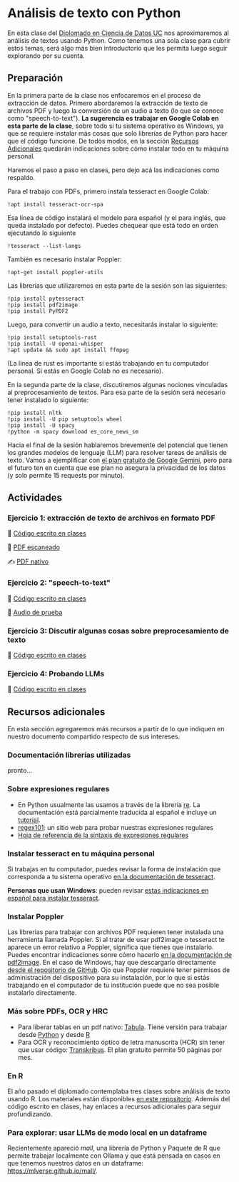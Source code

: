 # Análisis de texto con Python

En esta clase del [Diplomado en Ciencia de Datos UC](https://datascience.uc.cl/) nos aproximaremos al análisis de textos usando Python. Como tenemos una sola clase para cubrir estos temas, será algo más bien introductorio que les permita luego seguir explorando por su cuenta.

## Preparación

En la primera parte de la clase nos enfocaremos en el proceso de extracción de datos. Primero abordaremos la extracción de texto de archivos PDF y luego la conversión de un audio a texto (lo que se conoce como "speech-to-text"). **La sugerencia es trabajar en Google Colab en esta parte de la clase**, sobre todo si tu sistema operativo es Windows, ya que se requiere instalar más cosas que solo librerías de Python para hacer que el código funcione. De todos modos, en la sección [Recursos Adicionales](#recursos-adicionales) quedarán indicaciones sobre cómo instalar todo en tu máquina personal. 

Haremos el paso a paso en clases, pero dejo acá las indicaciones como respaldo. 

Para el trabajo con PDFs, primero instala tesseract en Google Colab:

```
!apt install tesseract-ocr-spa
```

Esa línea de código instalará el modelo para español (y el para inglés, que queda instalado por defecto). Puedes chequear que está todo en orden ejecutando lo siguiente

```
!tesseract --list-langs
```

También es necesario instalar Poppler:

```
!apt-get install poppler-utils
```

Las librerías que utilizaremos en esta parte de la sesión son las siguientes:

```
!pip install pytesseract
!pip install pdf2image
!pip install PyPDF2
```

Luego, para convertir un audio a texto, necesitarás instalar lo siguiente:

```
!pip install setuptools-rust 
!pip install -U openai-whisper
!apt update && sudo apt install ffmpeg
```

(La línea de rust es importante si estás trabajando en tu computador personal. Si estás en Google Colab no es necesario). 

En la segunda parte de la clase, discutiremos algunas nociones vinculadas al preprocesamiento de textos. Para esa parte de la sesión será necesario tener instalado lo siguiente:

```
!pip install nltk
!pip install -U pip setuptools wheel
!pip install -U spacy
!python -m spacy download es_core_news_sm
```

Hacia el final de la sesión hablaremos brevemente del potencial que tienen los grandes modelos de lenguaje (LLM) para resolver tareas de análisis de texto. Vamos a ejemplificar con [el plan gratuito de Google Gemini](https://aistudio.google.com/app/apikey), pero para el futuro ten en cuenta que ese plan no asegura la privacidad de los datos (y solo permite 15 requests por minuto).



## Actividades 

### Ejercicio 1: extracción de texto de archivos en formato PDF

:page_facing_up: [Código escrito en clases](https://www.dropbox.com/scl/fi/47pkmu8hg2bvb5rf4khr6/01_extraccion-pdfs.py?rlkey=e56d4k1djdplckjxawbsd8f7h&st=arjzpc4y&dl=0)

📖 [PDF escaneado](https://www.dropbox.com/scl/fi/yy9894lex6zf6sbyyj2yv/amanda_labarca.pdf?rlkey=03xplf67hh9gh5ffjfizs3h7m&dl=0)

✍️ [PDF nativo](https://www.dropbox.com/scl/fi/kiwtke3zbkel1etcee51h/historia_python.pdf?rlkey=16oiuxjx7eliyn9165u1by9sj&dl=0)


### Ejercicio 2: "speech-to-text"

:page_facing_up: [Código escrito en clases](https://www.dropbox.com/scl/fi/nw78epjuw2ulis7149k4t/02_speech-to-text.py?rlkey=52ldwa73ory7wa48yjve50sju&st=1rntx4ln&dl=0)

🎤 [Audio de prueba](https://www.dropbox.com/scl/fi/ru89plsyypoxkto7ghna6/audio-ejemplo.m4a?rlkey=8vdn22m9ob5gn03dircgpt2ie&st=fagxfd9r&dl=0)

### Ejercicio 3: Discutir algunas cosas sobre preprocesamiento de texto
 
:page_facing_up: [Código escrito en clases](https://www.dropbox.com/scl/fi/a7vjlqifx1v9tq628ejwx/03_sobre-preprocesamiento.py?rlkey=3t8tw0acvhbst2d7gev7qwenk&st=hlo2fbzf&dl=0)

### Ejercicio 4: Probando LLMs

:page_facing_up: [Código escrito en clases](https://colab.research.google.com/drive/1I-xIX2p5fsD9jKOcArrz1LLazbdgSFUe)

## Recursos adicionales

En esta sección agregaremos más recursos a partir de lo que indiquen en nuestro documento compartido respecto de sus intereses.

### Documentación librerías utilizadas

pronto...

### Sobre expresiones regulares
- En Python usualmente las usamos a través de la librería [re](https://docs.python.org/es/3/library/re.html). La documentación está parcialmente traducida al español e incluye un [tutorial](https://docs.python.org/es/3/howto/regex.html).
- [regex101](https://regex101.com/): un sitio web para probar nuestras expresiones regulares
- [Hoja de referencia de la sintaxis de expresiones regulares](https://developer.mozilla.org/es/docs/Web/JavaScript/Guide/Regular_expressions/Cheatsheet)

### Instalar tesseract en tu máquina personal

Si trabajas en tu computador, puedes revisar la forma de instalación que corresponda a tu sistema operativo [en la documentación de tesseract](https://tesseract-ocr.github.io/tessdoc/Installation.html). 

**Personas que usan Windows**: pueden revisar [estas indicaciones en español para instalar tesseract](https://ucd-dnp.github.io/ConTexto/versiones/master/instalacion/instalacion_popple_teseract_windows.html). 

### Instalar Poppler
Las librerías para trabajar con archivos PDF requieren tener instalada una herramienta llamada Poppler. Si al tratar de usar pdf2image o tesseract te aparece un error relativo a Poppler, significa que tienes que instalarlo. Puedes encontrar indicaciones sonre cómo hacerlo [en la documentación de pdf2image](https://pdf2image.readthedocs.io/en/latest/installation.html#installing-poppler). En el caso de Windows, hay que descargarlo directamente [desde el repositorio de GitHub](https://github.com/oschwartz10612/poppler-windows/releases/tag/v24.08.0-0).
Ojo que Poppler requiere tener permisos de administración del dispositivo para su instalación, por lo que si estás trabajando en el computador de tu institución puede que no sea posible instalarlo directamente. 

### Más sobre PDFs, OCR y HRC

- Para liberar tablas en un pdf nativo: [Tabula](https://tabula.technology/). Tiene versión para trabajar desde [Python](https://tabula-py.readthedocs.io/en/latest/) y desde [R](https://docs.ropensci.org/tabulapdf/articles/tabulapdf.html)
- Para OCR y reconocimiento óptico de letra manuscrita (HCR) sin tener que usar código: [Transkribus](https://www.transkribus.org/). El plan gratuito permite 50 páginas por mes. 

### En R
El año pasado el diplomado contemplaba tres clases sobre análisis de texto usando R. Los materiales están disponibles [en este repositorio](https://github.com/rivaquiroga/analisis-de-textos-r-2023). Además del código escrito en clases, hay enlaces a recursos adicionales para seguir profundizando.

### Para explorar: usar LLMs de modo local en un dataframe
Recientemente apareció _mall_, una librería de Python y Paquete de R que permite trabajar localmente con Ollama y que está pensada en casos en que tenemos nuestros datos en un dataframe: https://mlverse.github.io/mall/. 
